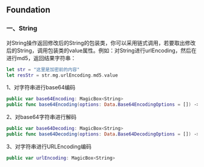 ## Foundation

### 一、String

对String操作返回修改后的String的包装类，你可以采用链式调用，若要取出修改后的String，调用包装类的value属性。例如：对String进行urlEncoding，然后在进行md5，返回结果字符串：

```swift
let str = "这里是加密前的内容"
let resStr = str.mg.urlEncoding.md5.value
```

1、对字符串进行base64编码

```swift
public var base64Encoding: MagicBox<String>
public func base64Encoding(options: Data.Base64EncodingOptions = []) -> MagicBox<String>
```

2、对base64字符串进行解码

```swift
public var base64Decoding: MagicBox<String>
public func base64Decoding(options: Data.Base64DecodingOptions = []) -> MagicBox<String>
```

3、对字符串进行URLEncoding编码

```swift
public var urlEncoding: MagicBox<String>
```

